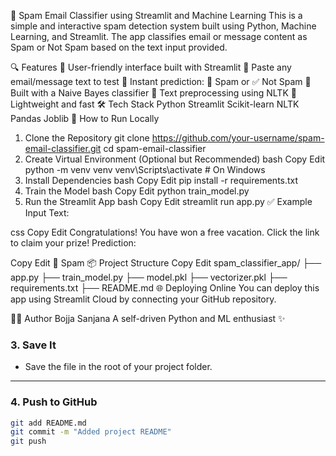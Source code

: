 📧 Spam Email Classifier using Streamlit and Machine Learning
This is a simple and interactive spam detection system built using Python, Machine Learning, and Streamlit. The app classifies email or message content as Spam or Not Spam based on the text input provided.

🔍 Features
🔹 User-friendly interface built with Streamlit
🔹 Paste any email/message text to test
🔹 Instant prediction: 🚫 Spam or ✅ Not Spam
🔹 Built with a Naive Bayes classifier
🔹 Text preprocessing using NLTK
🔹 Lightweight and fast
🛠️ Tech Stack
Python
Streamlit
Scikit-learn
NLTK
Pandas
Joblib
🚀 How to Run Locally
1. Clone the Repository
git clone https://github.com/your-username/spam-email-classifier.git
cd spam-email-classifier
2. Create Virtual Environment (Optional but Recommended)
bash
Copy
Edit
python -m venv venv
venv\Scripts\activate     # On Windows
3. Install Dependencies
bash
Copy
Edit
pip install -r requirements.txt
4. Train the Model
bash
Copy
Edit
python train_model.py
5. Run the Streamlit App
bash
Copy
Edit
streamlit run app.py
✅ Example
Input Text:

css
Copy
Edit
Congratulations! You have won a free vacation. Click the link to claim your prize!
Prediction:

Copy
Edit
🚫 Spam
📦 Project Structure
Copy
Edit
spam_classifier_app/
├── app.py
├── train_model.py
├── model.pkl
├── vectorizer.pkl
├── requirements.txt
├── README.md
🌐 Deploying Online
You can deploy this app using Streamlit Cloud by connecting your GitHub repository.

👩‍💻 Author
Bojja Sanjana
A self-driven Python and ML enthusiast ✨




### 3. Save It

- Save the file in the root of your project folder.

---

### 4. Push to GitHub

```bash
git add README.md
git commit -m "Added project README"
git push
